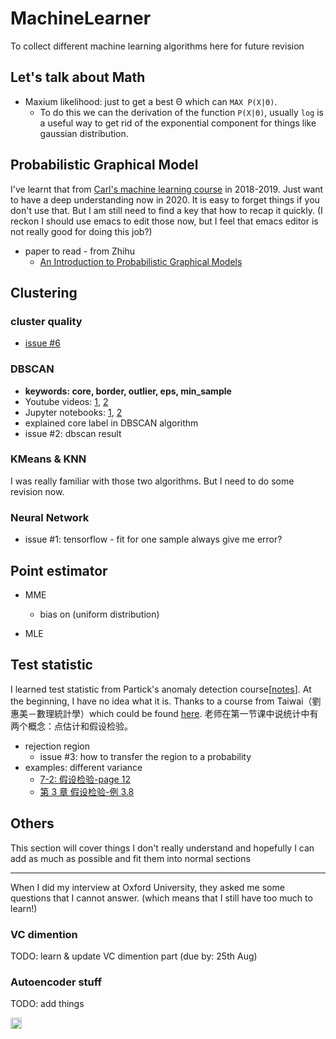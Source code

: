 # MachineLearner
To collect different machine learning algorithms here for future revision

## Let's talk about Math
- Maxium likelihood: just to get a best Θ which can `MAX P(X|Θ)`. 
    - To do this we can the derivation of the function `P(X|Θ)`, usually `log` is a useful way to get rid of the exponential component for things like gaussian distribution.
## Probabilistic Graphical Model
I've learnt that from [Carl's machine learning course](https://github.com/carlhenrikek/COMS30007) in 2018-2019. Just want to have a deep understanding now in 2020. It is easy to forget things if you don't use that. But I am still need to find a key that how to recap it quickly. (I reckon I should use emacs to edit those now, but I feel that emacs editor is not really good for doing this job?)

- paper to read - from Zhihu
    - [An Introduction to Probabilistic Graphical Models](http://shivani-agarwal.net/Teaching/CIS-520/Fall-2017/Lectures/PGMs/chapter2.pdf)
## Clustering
### cluster quality
- [issue #6](https://github.com/xihajun/MachineLearner/issues/6)

### DBSCAN

- **keywords: core, border, outlier, eps, min_sample**
- Youtube videos: [1](https://www.youtube.com/watch?v=C3r7tGRe2eI), [2](https://www.youtube.com/watch?v=5cOhL4B5waU)
- Jupyter notebooks: [1](https://nbviewer.jupyter.org/github/papayawarrior/public_talks/blob/master/pydata_nyc_DeBaCl.ipynb), [2](https://nbviewer.jupyter.org/github/papayawarrior/public_talks/blob/master/pydata_nyc_dbscan.ipynb)
- explained core label in DBSCAN algorithm
- issue #2: dbscan result
### KMeans & KNN
I was really familiar with those two algorithms. But I need to do some revision now.

### Neural Network

- issue #1: tensorflow - fit for one sample always give me error?

## Point estimator
- MME
    - bias on (uniform distribution)

- MLE
## Test statistic
I learned test statistic from Partick's anomaly detection course[[notes](https://drive.google.com/drive/folders/0B9ODwgzxZIv8fjdpc1ozZXd5WTZObGYyeVV3d0JtYVdPSnJXamdJUWxQRklFMjJITVJUU1E?usp=sharing)]. At the beginning, I have no idea what it is. Thanks to a course from Taiwai（劉惠美－數理統計學）which could be found [here](http://ctld.video.nccu.edu.tw/media/751). 老师在第一节课中说统计中有两个概念：点估计和假设检验。

- rejection region
    - issue #3: how to transfer the region to a probability
- examples: different variance
    - [7-2: 假设检验-page 12](http://staff.ustc.edu.cn/~zwp/teach/Prob-Stat/Lec17_slides.pdf)
    - [第 3 章 假设检验-例 3.8](https://bookdown.org/hezhijian/book/test.html#section-59)

## Others
This section will cover things I don't really understand and hopefully I can add as much as possible and fit them into normal sections
***
When I did my interview at Oxford University, they asked me some questions that I cannot answer. (which means that I still have too much to learn!)
### VC dimention
TODO: learn & update VC dimention part (due by: 25th Aug)
### Autoencoder stuff
TODO: add things

<a href="https://badge.fury.io/gh/xihajun%2Fmachinelearner"><img src="https://badge.fury.io/gh/xihajun%2Fmachinelearner.svg" alt="GitHub version" height="18"></a>
